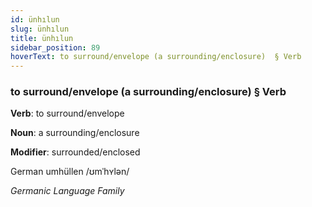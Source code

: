 ```yaml
---
id: ünhılun
slug: ünhılun
title: ünhılun
sidebar_position: 89
hoverText: to surround/envelope (a surrounding/enclosure)  § Verb
---
```


### to surround/envelope (a surrounding/enclosure)  § Verb

**Verb**: to surround/envelope

**Noun**: a surrounding/enclosure

**Modifier**: surrounded/enclosed

German umhüllen /ʊmˈhʏlən/

*Germanic Language Family*